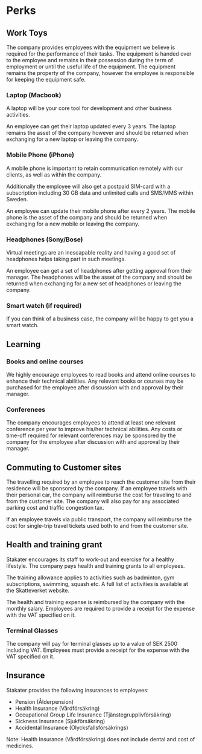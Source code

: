 # Perks

## Work Toys

The company provides employees with the equipment we believe is required for the performance of their tasks. The equipment is handed over to the employee and remains in their possession during the term of employment or until the useful life of the equipment. The equipment remains the property of the company, however the employee is responsible for keeping the equipment safe.

### Laptop (Macbook)

A laptop will be your core tool for development and other business activities.

An employee can get their laptop updated every 3 years. The laptop remains the asset of the company however and should be returned when exchanging for a new laptop or leaving the company.

### Mobile Phone (iPhone)

A mobile phone is important to retain communication remotely with our clients, as well as within the company.

Additionally the employee will also get a postpaid SIM-card with a subscription including 30 GB data and unlimited calls and SMS/MMS within Sweden.

An employee can update their mobile phone after every 2 years. The mobile phone is the asset of the company and should be returned when exchanging for a new mobile or leaving the company.

### Headphones (Sony/Bose)

Virtual meetings are an inescapable reality and having a good set of headphones helps taking part in such meetings.

An employee can get a set of headphones after getting approval from their manager. The headphones will be the asset of the company and should be returned when exchanging for a new set of headphones or leaving the company.

### Smart watch (if required)

If you can think of a business case, the company will be happy to get you a smart watch.

## Learning

### Books and online courses

We highly encourage employees to read books and attend online courses to enhance their technical abilities. Any relevant books or courses may be purchased for the employee after discussion with and approval by their manager.

### Conferenees

The company encourages employees to attend at least one relevant conference per year to improve his/her technical abilities. Any costs or time-off required for relevant conferences may be sponsored by the company for the employee after discussion with and approval by their manager.

## Commuting to Customer sites

The travelling required by an employee to reach the customer site from their residence will be sponsored by the company. If an employee travels with their personal car, the company will reimburse the cost for traveling to and from the customer site. The company will also pay for any associated parking cost and traffic congestion tax.

If an employee travels via public transport, the company will reimburse the cost for single-trip travel tickets used both to and from the customer site.

## Health and training grant

Stakater encourages its staff to work-out and exercise for a healthy lifestyle. The company pays health and training grants to all employees. 

The training allowance applies to activities such as badminton, gym subscriptions, swimming, squash etc. A full list of activities is available at the Skatteverket website.

The health and training expense is reimbursed by the company with the monthly salary. Employees are required to provide a receipt for the expense with the VAT specified on it.

### Terminal Glasses

The company will pay for terminal glasses up to a value of SEK 2500 including VAT. Employees must provide a receipt for the expense with the VAT specified on it.

## Insurance

Stakater provides the following insurances to employees:

* Pension (Ålderpension)
* Health Insurance (Vårdförsäkring)
* Occupational Group Life Insurance (Tjänstegrupplivförsäkring)
* Sickness Insurance (Sjukförsäkring)
* Accidental Insurance (Olycksfallsförsäkrings)  

Note: Health Insurance (Vårdförsäkring) does not include dental and cost of medicines.
